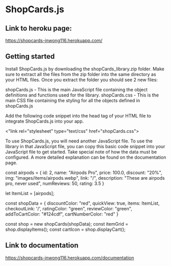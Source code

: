 # ShopCards.js

## Link to heroku page:
https://shopcards-jnwong116.herokuapp.com/

## Getting started

Install ShopCards.js by downloading the shopCards_library.zip folder. Make sure to extract all the files from the zip folder into the same directory as your HTML files. Once you extract the folder you should see 2 new files: 

shopCards.js - This is the main JavaScript file containing the object definitions and functions used for the library.
shopCards.css - This is the main CSS file containing the styling for all the objects defined in shopCards.js

Add the following code snippet into the head tag of your HTML file to integrate ShopCards.js into your app.

<"link rel="stylesheet" type="text/css" href="shopCards.css">
<script defer type="text/javascript" src="shopCards.js"></script>

To use ShopCards.js, you will need another JavaScript file. To use the library in that JavaScript file, you can copy this basic code snippet into your JavaScript file to get started. Take special note of how the data must be configured. A more detailed explanation can be found on the documentation page.

const airpods = {
    id: 2,
    name: "Airpods Pro",
    price: 100.0,
    discount: "20%",
    img: "images/items/airpods.webp",
    link: "/",
    description: "These are airpods pro, never used",
    numReviews: 50,
    rating: 3.5
}

let ItemList = [airpods];

const shopData = {
    discountColor: "red",
    quickView: true,
    items: ItemList,
    checkoutLink: '/',
    ratingColor: "green",
    reviewColor: "green",
    addToCartColor: "#124cdf",
    cartNumberColor: "red"
}

const shop = new shopCards(shopData);
const itemGrid = shop.displayItems();
const cartIcon = shop.displayCart();

## Link to documentation
https://shopcards-jnwong116.herokuapp.com/documentation